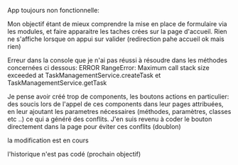 App toujours non fonctionnelle:

Mon objectif étant de mieux comprendre la mise en place de formulaire via les modules, et faire apparaitre les taches crées sur la page d'accueil. Rien ne s'affiche lorsque on appui sur valider (redirection pahe accueil ok mais rien)

Erreur dans la console que je n'ai pas réussi à résoudre dans les méthodes concernées ci dessous:
ERROR RangeError: Maximum call stack size exceeded at TaskManagementService.createTask et TaskManagementService.getTask

Je pense avoir créé trop de components, les boutons actions en particulier: des soucis lors de l'appel de ces components dans leur pages attribuées, en leur ajoutant les parametres nécessaires (méthodes, paramètres, classes etc ..) ce qui a généré des conflits.
J'en suis revenu à coder le bouton directement dans la page pour éviter ces conflits (doublon)

la modification est en cours

l'historique n'est pas codé (prochain objectif)